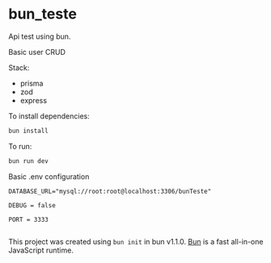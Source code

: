 # bun_teste

Api test using bun.

Basic user CRUD

Stack:
- prisma
- zod
- express

To install dependencies:

```bash
bun install
```

To run:

```bash
bun run dev
```
Basic .env configuration

```env
DATABASE_URL="mysql://root:root@localhost:3306/bunTeste"

DEBUG = false

PORT = 3333 


```


This project was created using `bun init` in bun v1.1.0. [Bun](https://bun.sh) is a fast all-in-one JavaScript runtime.
